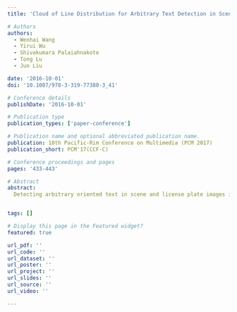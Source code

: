 ```yaml
---
title: 'Cloud of Line Distribution for Arbitrary Text Detection in Scene/Video/License Plate Images'

# Authors
authors:
  - Wenhai Wang
  - Yirui Wu
  - Shivakumara Palaiahnakote
  - Tong Lu
  - Jun Liu

date: '2016-10-01'
doi: '10.1007/978-3-319-77380-3_41'

# Conference details
publishDate: '2016-10-01'

# Publication type
publication_types: ['paper-conference']

# Publication name and optional abbreviated publication name.
publication: 18th Pacific-Rim Conference on Multimedia (PCM 2017)
publication_short: PCM'17(CCF-C)

# Conference proceedings and pages
pages: '433-443'

# Abstract
abstract: 
  Detecting arbitrary oriented text in scene and license plate images is challenging due to multiple adverse factors caused by images of diversified applications. This paper proposes a novel idea of extracting Cloud of Line Distribution (COLD) for the text candidates given by Extremal regions (ER). The features extracted by COLD are fed to Random forest to label character components. The character components are grouped according to probability distribution of nearest neighbor components. This results in text line. The proposed method is demonstrated on standard database of natural scene images, namely ICDAR 2015, video images, namely ICDAR 2015 and license plate databases. Experimental results and comparative study show that the proposed method outperforms the existing methods in terms of invariant to rotations, scripts and applications.


tags: []

# Display this page in the Featured widget?
featured: true

url_pdf: ''
url_code: ''
url_dataset: ''
url_poster: ''
url_project: ''
url_slides: ''
url_source: ''
url_video: ''

---
```

